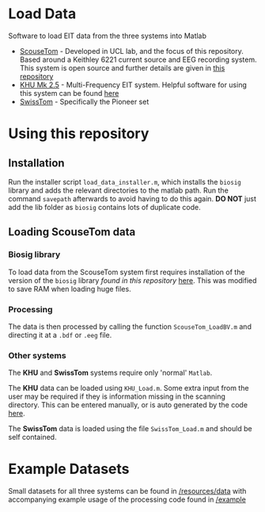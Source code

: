 # Load Data
Software to load EIT data from the three systems into Matlab

-   [ScouseTom](https://github.com/EIT-team/ScouseTom) - Developed in UCL lab, and the focus of this repository. Based around a Keithley 6221 current source and EEG recording system. This system is open source and further details are given in [this repository](https://github.com/EIT-team/ScouseTom)
-   [KHU Mk 2.5](http://iirc.khu.ac.kr/) - Multi-Frequency EIT system. Helpful software for using this system can be found [here](https://github.com/Jimbles/KHU-UCL-EIT)
-   [SwissTom](http://www.swisstom.com/) - Specifically the Pioneer set

# Using this repository

## Installation
Run the installer script `load_data_installer.m`, which installs the `biosig` library and adds the relevant directories to the matlab path. Run the command `savepath` afterwards to avoid having to do this again. **DO NOT** just add the lib folder as `biosig` contains lots of duplicate code.

## Loading ScouseTom data

### Biosig library
To load data from the ScouseTom system first requires installation of the version of the `biosig` library *found in this repository* [here](./lib/). This was modified to save RAM when loading huge files.

### Processing
The data is then processed by calling the function `ScouseTom_LoadBV.m` and directing it at a `.bdf` or `.eeg` file.

### Other systems

The **KHU** and **SwissTom** systems require only 'normal' `Matlab`.

The **KHU** data can be loaded using `KHU_Load.m`. Some extra input from the user may be required if they is information missing in the scanning directory. This can be entered manually, or is auto generated by the code [here](https://github.com/Jimbles/KHU-UCL-EIT).

The **SwissTom** data is loaded using the file `SwissTom_Load.m` and should be self contained.


# Example Datasets

Small datasets for all three systems can be found in [/resources/data](./resources/data) with accompanying example usage of the processing code found in [/example](./example)
